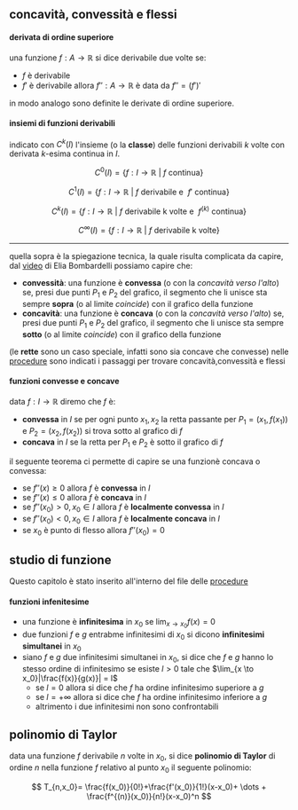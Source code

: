 ## concavità, convessità e flessi

#### derivata di ordine superiore
una funzione $f: A \rightarrow \mathbb{R}$ si dice derivabile due volte se:
- $f$ è derivabile
- $f'$ è derivabile
allora $f'' : A \rightarrow \mathbb{R}$ è data da $f''=(f')'$

in modo analogo sono definite le derivate di ordine superiore.

#### insiemi di funzioni derivabili
indicato con $C^k(I)$ l'insieme (o la **classe**) delle funzioni derivabili $k$ volte con derivata $k$-esima continua in $I$.

$$
C^0(I)=\{ f : I \rightarrow \mathbb{R} \ | \ f \text{ continua} \}
$$

$$
C^1(I)=\{ f : I \rightarrow \mathbb{R} \ | \ f \ \text{derivabile e } \ f' \text{ continua} \}
$$

$$
C^k(I)=\{ f : I \rightarrow \mathbb{R} \ | \ f \ \text{derivabile k volte e } \ f^{(k)} \text{ continua} \}
$$

$$
C^\infty(I)=\{ f : I \rightarrow \mathbb{R} \ | \ f \ \text{derivabile k volte} \}
$$

---
quella sopra è la spiegazione tecnica, la quale risulta complicata da capire, dal [video](https://www.youtube.com/watch?v=tYNpQh4XW2A&list=PLA3C7C80841C5C018&index=11&ab_channel=EliaBombardelli) di Elia Bombardelli possiamo capire che:

- **convessità**: una funzione è **convessa** (o con la *concavità verso l'alto*) se, presi due punti $P_1$ e $P_2$ del grafico, il segmento che li unisce sta sempre **sopra** (o al limite *coincide*) con il grafico della funzione
- **concavità**: una funzione è **concava** (o con la *concavità verso l'alto*) se, presi due punti $P_1$ e $P_2$ del grafico, il segmento che li unisce sta sempre **sotto** (o al limite *coincide*) con il grafico della funzione

(le **rette** sono un caso speciale, infatti sono sia concave che convesse)
nelle [procedure](procedure.md) sono indicati i passaggi per trovare concavità,convessità e flessi

#### funzioni convesse e concave
data $f : I \rightarrow \mathbb{R}$ diremo che $f$ è:
- **convessa** in $I$ se per ogni punto $x_1, x_2$ la retta passante per $P_1=(x_1, f(x_1))$ e $P_2=(x_2, f(x_2))$ si trova sotto al grafico di $f$
- **concava** in $I$ se la retta per $P_1$ e $P_2$ è sotto il grafico di $f$

il seguente teorema ci permette di capire se una funzionè concava o convessa:
- se $f''(x) \ge 0$ allora $f$ è **convessa** in $I$
- se $f''(x) \le 0$ allora $f$ è **concava** in $I$
- se $f''(x_0) \gt 0, x_0 \in I$ allora $f$ è **localmente convessa** in $I$
- se $f''(x_0) \lt 0, x_0 \in I$ allora $f$ è **localmente concava** in $I$
- se $x_0$ è punto di flesso allora $f''(x_0) = 0$

## studio di funzione
Questo capitolo è stato inserito all'interno del file delle [procedure](./procedure.md)

#### funzioni infenitesime
- una funzione è **infinitesima** in $x_0$ se $\lim_{x \to x_0}f(x) = 0$
- due funzioni $f$ e $g$ entrabme infinitesimi di $x_0$ si dicono **infinitesimi simultanei** in $x_0$
- siano $f$ e $g$ due infinitesimi simultanei in $x_0$, si dice che $f$ e $g$ hanno lo stesso ordine di infinitesimo se esiste $l \gt 0$ tale che $\lim_{x \to x_0}|\frac{f(x)}{g(x)}| = l$
  - se $l = 0$ allora si dice che $f$ ha ordine infinitesimo superiore a $g$
  - se $l = +\infty$ allora si dice che $f$ ha ordine infinitesimo inferiore a $g$
  - altrimento i due infinitesimi non sono confrontabili

## polinomio di Taylor
data una funzione $f$ derivabile $n$ volte in $x_0$, si dice **polinomio di Taylor** di ordine $n$ nella funzione $f$ relativo al punto $x_0$ il seguente polinomio:

$$
T_{n,x_0}= \frac{f(x_0)}{0!}+\frac{f'(x_0)}{1!}(x-x_0)+ \dots + \frac{f^{(n)}(x_0)}{n!}(x-x_0)^n
$$